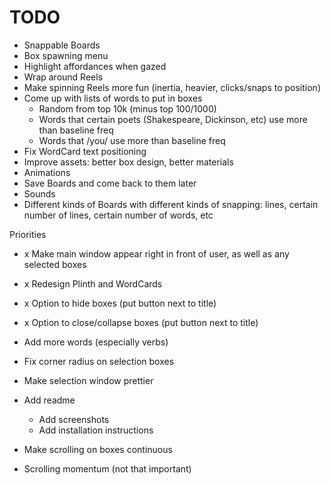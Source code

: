 #  TODO

- Snappable Boards
- Box spawning menu
- Highlight affordances when gazed
- Wrap around Reels
- Make spinning Reels more fun (inertia, heavier, clicks/snaps to position)
- Come up with lists of words to put in boxes
  - Random from top 10k (minus top 100/1000)
  - Words that certain poets (Shakespeare, Dickinson, etc) use more than baseline freq
  - Words that /you/ use more than baseline freq
- Fix WordCard text positioning
- Improve assets: better box design, better materials
- Animations
- Save Boards and come back to them later
- Sounds
- Different kinds of Boards with different kinds of snapping: lines, certain number of lines, certain number of words, etc


Priorities
- x Make main window appear right in front of user, as well as any selected boxes
- x Redesign Plinth and WordCards
- x Option to hide boxes (put button next to title)
- x Option to close/collapse boxes (put button next to title)
- Add more words (especially verbs)
- Fix corner radius on selection boxes
- Make selection window prettier
- Add readme
  - Add screenshots
  - Add installation instructions
- Make scrolling on boxes continuous

- Scrolling momentum (not that important)
